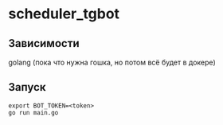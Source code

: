 # scheduler_tgbot

## Зависимости
golang (пока что нужна гошка, но потом всё будет в докере)

## Запуск
```
export BOT_TOKEN=<token>
go run main.go
```
